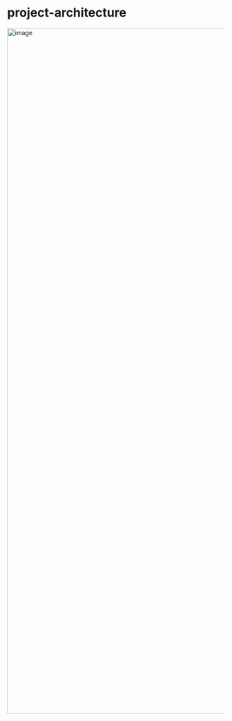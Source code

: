 # project-architecture

<img width="1587" alt="image" src="https://github.com/devgitmanish/two-phase-commit/blob/main/two-phase-commit.png">
